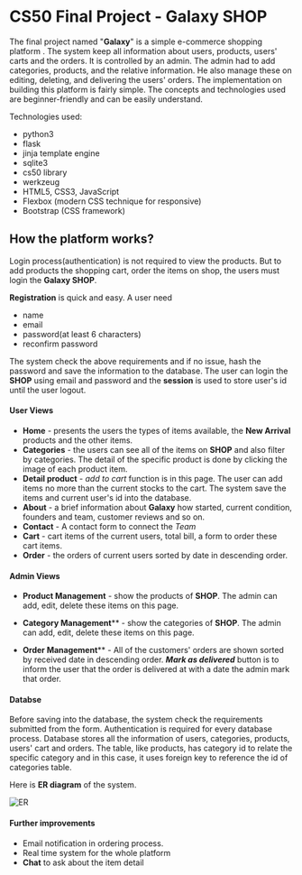 # CS50 Final Project - Galaxy SHOP

The final project named "**Galaxy**"  is  a simple e-commerce  shopping platform . The  system  keep all information about users, products, users' carts and the orders. It is controlled by an admin. The admin had to add categories, products, and the relative information. He also manage these on editing, deleting, and delivering the users' orders. The implementation on building this platform is fairly simple. The concepts and technologies used are beginner-friendly and can be easily understand.



Technologies used:

- python3
- flask
- jinja template engine
- sqlite3
- cs50 library 
- werkzeug
- HTML5, CSS3, JavaScript
- Flexbox (modern CSS technique for responsive)
- Bootstrap (CSS framework)



## How the platform works?

Login process(authentication) is not required to view the products. But to add products the shopping cart, order the items on shop, the users must login the **Galaxy SHOP**. 

**Registration** is quick and easy. A user need 

- name
- email
- password(at least 6 characters) 
- reconfirm password

The system check the above requirements and if no issue, hash the password and save the information to the database. The user can login the **SHOP** using email and password and the **session**  is used to store user's id until the user logout.   

#### User Views

- **Home** - presents the users the types of items available, the **New Arrival** products and the other items.   
- **Categories** - the users can see all of the items on **SHOP**  and also filter by categories. The detail of the specific product is done by clicking the image of each product item.
- **Detail product** -  *add to cart* function is in this page. The user can add items no more than the current stocks to the cart. The system save the items and current user's id into the database.
- **About** - a brief information about **Galaxy** how started, current condition, founders and team, customer reviews and so on.
- **Contact** -  A contact form to connect the *Team*
- **Cart**  - cart items of the current users, total bill, a form to order these cart items.
- **Order** - the orders of current users sorted by date in descending order.



#### Admin Views

- **Product Management** - show the products of **SHOP**. The admin can add, edit, delete these items on this page.

-  **Category Management****  -   show the categories of **SHOP**. The admin can add, edit, delete these items on this page.

- **Order Management**** - All of the customers' orders are shown sorted by received date in descending order. ***Mark as delivered*** button is to inform the user that the order is delivered at with a date the  admin mark that order.

  

#### Databse

Before saving into the database, the system check the requirements submitted from the form. Authentication is required for every database process. Database stores all the information of users, categories, products, users' cart and orders. The table, like products, has category id to relate the specific category and in this case, it uses foreign key to reference  the id of categories table.

Here  is **ER diagram** of the system.

![ER](https://user-images.githubusercontent.com/44525618/97115125-3c6cf580-1723-11eb-801a-9d450c690195.png)



#### Further improvements

- Email notification in ordering process.
- Real time system for the whole platform
- **Chat**  to ask about the item detail

